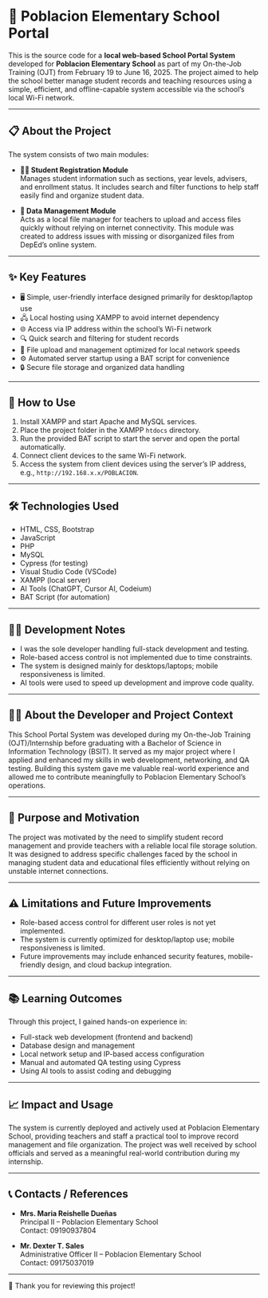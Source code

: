 # 🏫 Poblacion Elementary School Portal

This is the source code for a **local web-based School Portal System** developed for **Poblacion Elementary School** as part of my On-the-Job Training (OJT) from February 19 to June 16, 2025. The project aimed to help the school better manage student records and teaching resources using a simple, efficient, and offline-capable system accessible via the school’s local Wi-Fi network.

---

## 📋 About the Project

The system consists of two main modules:

- **👩‍🎓 Student Registration Module**  
  Manages student information such as sections, year levels, advisers, and enrollment status. It includes search and filter functions to help staff easily find and organize student data.

- **📁 Data Management Module**  
  Acts as a local file manager for teachers to upload and access files quickly without relying on internet connectivity. This module was created to address issues with missing or disorganized files from DepEd’s online system.

---

## ✨ Key Features

- 🖥️ Simple, user-friendly interface designed primarily for desktop/laptop use  
- 🖧 Local hosting using XAMPP to avoid internet dependency  
- 🌐 Access via IP address within the school’s Wi-Fi network  
- 🔍 Quick search and filtering for student records  
- 📂 File upload and management optimized for local network speeds  
- ⚙️ Automated server startup using a BAT script for convenience  
- 🔒 Secure file storage and organized data handling

---

## 🚀 How to Use

1. Install XAMPP and start Apache and MySQL services.  
2. Place the project folder in the XAMPP `htdocs` directory.  
3. Run the provided BAT script to start the server and open the portal automatically.  
4. Connect client devices to the same Wi-Fi network.  
5. Access the system from client devices using the server’s IP address, e.g., `http://192.168.x.x/POBLACION`.

---

## 🛠️ Technologies Used

- HTML, CSS, Bootstrap  
- JavaScript  
- PHP  
- MySQL  
- Cypress (for testing)  
- Visual Studio Code (VSCode)  
- XAMPP (local server)  
- AI Tools (ChatGPT, Cursor AI, Codeium)  
- BAT Script (for automation)  

---

## 🧑‍💻 Development Notes

- I was the sole developer handling full-stack development and testing.  
- Role-based access control is not implemented due to time constraints.  
- The system is designed mainly for desktops/laptops; mobile responsiveness is limited.  
- AI tools were used to speed up development and improve code quality.

---

## 👨‍🎓 About the Developer and Project Context

This School Portal System was developed during my On-the-Job Training (OJT)/Internship before graduating with a Bachelor of Science in Information Technology (BSIT). It served as my major project where I applied and enhanced my skills in web development, networking, and QA testing. Building this system gave me valuable real-world experience and allowed me to contribute meaningfully to Poblacion Elementary School’s operations.

---

## 🎯 Purpose and Motivation

The project was motivated by the need to simplify student record management and provide teachers with a reliable local file storage solution. It was designed to address specific challenges faced by the school in managing student data and educational files efficiently without relying on unstable internet connections.

---

## ⚠️ Limitations and Future Improvements

- Role-based access control for different user roles is not yet implemented.  
- The system is currently optimized for desktop/laptop use; mobile responsiveness is limited.  
- Future improvements may include enhanced security features, mobile-friendly design, and cloud backup integration.

---

## 📚 Learning Outcomes

Through this project, I gained hands-on experience in:

- Full-stack web development (frontend and backend)  
- Database design and management  
- Local network setup and IP-based access configuration  
- Manual and automated QA testing using Cypress  
- Using AI tools to assist coding and debugging  

---

## 📈 Impact and Usage

The system is currently deployed and actively used at Poblacion Elementary School, providing teachers and staff a practical tool to improve record management and file organization. The project was well received by school officials and served as a meaningful real-world contribution during my internship.

---

## 📞 Contacts / References

- **Mrs. Maria Reishelle Dueñas**  
  Principal II – Poblacion Elementary School  
  Contact: 09190937804  

- **Mr. Dexter T. Sales**  
  Administrative Officer II – Poblacion Elementary School  
  Contact: 09175037019  

---

🙏 Thank you for reviewing this project!
